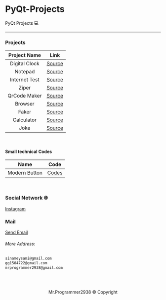 # PyQt-Projects
PyQt Projects 💻
<hr>

### Projects
Project Name | Link |
:------------:|:-----:
Digital Clock | [Source](https://github.com/mrprogrammer2938/PyQt-Projects/tree/master/Digital-Clock) | 
Notepad | [Source](https://github.com/mrprogrammer2938/PyQt-Projects/tree/master/Notepad) |
Internet Test | [Source](https://github.com/mrprogrammer2938/PyQt-Projects/tree/master/Internettest) | 
Ziper | [Source](https://github.com/mrprogrammer2938/PyQt-Projects/tree/master/Ziper) |
QrCode Maker | [Source](https://github.com/mrprogrammer2938/PyQt-Projects/tree/master/QrCode-Maker) | 
Browser  | [Source](https://github.com/mrprogrammer2938/PyQt-Projects/tree/master/Browser) |
Faker | [Source](https://github.com/mrprogrammer2938/PyQt-Projects/tree/master/Faker) |
Calculator | [Source](https://github.com/mrprogrammer2938/PyQt-Projects/tree/master/Calculator) |
Joke | [Source](https://github.com/mrprogrammer2938/PyQt-Projects/tree/master/joker)
<br>

#### Small technical Codes

Name | Code | 
:----:|:------:
Modern Button | [Codes](https://github.com/mrprogrammer2938/PyQt-Projects/tree/master/Technical%20Codes/Moden-Button) |

<br>

### Social Network 🌐

[Instagram](https://instagram.com/sina.python)

### Mail
<a href="mailto:sinameysami@gmail.com">Send Email</a>

###### More Address: 
``` txt
sinameysami@gmail.com
gg1504722@gmail.com
mrprogrammer2938@gmail.com
```
<br><br>

<footer><center>Mr.Programmer2938 &#169 Copyright</center></footer>
